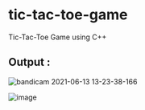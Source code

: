 # tic-tac-toe-game
Tic-Tac-Toe Game using C++

## Output :
![bandicam 2021-06-13 13-23-38-166](https://user-images.githubusercontent.com/59772587/121799624-c8984280-cc4a-11eb-9732-8ff6eedc63ef.jpg)

![image](https://user-images.githubusercontent.com/59772587/121799456-db5e4780-cc49-11eb-9f77-01d890dc72b7.png)


